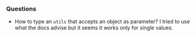 ### Questions

- How to type an `utils` that accepts an object as parameter? I tried to use what the docs advise but it seems it works only for single values.
